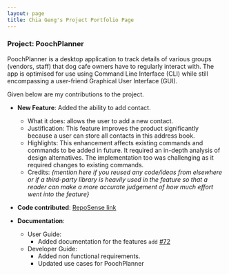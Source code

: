 ```yaml
---
layout: page
title: Chia Geng's Project Portfolio Page
---
```


### Project: PoochPlanner

PoochPlanner is a desktop application to track details of various groups (vendors, staff) that dog cafe owners have to regularly interact with. The app is optimised for use using Command Line Interface (CLI) while still encompassing a user-friend Graphical User Interface (GUI).

Given below are my contributions to the project.

* **New Feature**: Added the ability to add contact.
    * What it does: allows the user to add a new contact.
    * Justification: This feature improves the product significantly because a user can store all contacts in this address book.
    * Highlights: This enhancement affects existing commands and commands to be added in future. It required an in-depth analysis of design alternatives. The implementation too was challenging as it required changes to existing commands.
    * Credits: *{mention here if you reused any code/ideas from elsewhere or if a third-party library is heavily used in the feature so that a reader can make a more accurate judgement of how much effort went into the feature}*

* **Code contributed**: [RepoSense link]()

* **Documentation**:
    * User Guide:
        * Added documentation for the features `add` [\#72]()
    * Developer Guide:
        * Added non functional requirements.
        * Updated use cases for PoochPlanner
